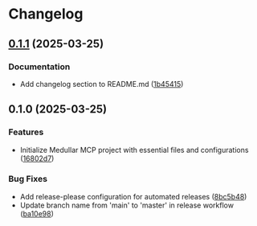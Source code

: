 # Changelog

## [0.1.1](https://github.com/medullar/medullar-mcp-server/compare/v0.1.0...v0.1.1) (2025-03-25)


### Documentation

* Add changelog section to README.md ([1b45415](https://github.com/medullar/medullar-mcp-server/commit/1b454151fbad240b39456ea29be08530fe7f4d25))

## 0.1.0 (2025-03-25)


### Features

* Initialize Medullar MCP project with essential files and configurations ([16802d7](https://github.com/medullar/medullar-mcp-server/commit/16802d7080b400bad9a54775adb3eb98d22834b5))


### Bug Fixes

* Add release-please configuration for automated releases ([8bc5b48](https://github.com/medullar/medullar-mcp-server/commit/8bc5b489ff4427c5259a0605909c39dd15e58230))
* Update branch name from 'main' to 'master' in release workflow ([ba10e98](https://github.com/medullar/medullar-mcp-server/commit/ba10e98382c1b7e73fa09b5eb3515527e2a500fc))
